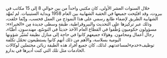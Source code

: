 خلال السنوات العشر الأولى، كان مكتبي واحداً من بين حوالي 8 إلى 15 مكاتب في بيروت، وقد افتُتِحت جميعها في الحقبة الشهابية بين العام 1958 وبداية الستينيات. لم تُمهِّد الشهابية الطريق لإضفاء طابع رسمي على هذا النموذج من العمل فحسب، وإنّما خلقت، وذلك عبر تركيزها على التحديث والبيروقراطية، طبقة وسطى جديدة مِن «الخبراء»: مسؤولون حكوميون وُظِّفوا في القطاع العام الآخذ حديثاً في التوسّع، مهندسون، أطبّاء، رجال أعمال ومحامون. وهؤلاء جميعهم كانوا في حاجة إلى منازل نظيفة تُسَيَّر شؤونها اليومية بسلاسة، والأهم من ذلك أنهم كانوا يستطيعون تحمّل تكلفة توظيف«خدم»لمساعدتهم. لذلك، كان جميع أفراد هذه الطبقة زبائن محتملين لوكالات الخادمات مثل تلك التي كنت أديرها في بدارو.
